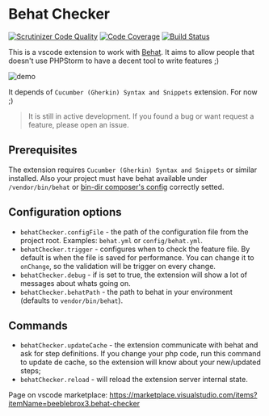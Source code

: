 # Behat Checker

[![Scrutinizer Code Quality](https://scrutinizer-ci.com/g/beeblebrox3/vscode-behat-checker/badges/quality-score.png?b=master)](https://scrutinizer-ci.com/g/beeblebrox3/vscode-behat-checker/?branch=master)
[![Code Coverage](https://scrutinizer-ci.com/g/beeblebrox3/vscode-behat-checker/badges/coverage.png?b=master)](https://scrutinizer-ci.com/g/beeblebrox3/vscode-behat-checker/?branch=master)
[![Build Status](https://scrutinizer-ci.com/g/beeblebrox3/vscode-behat-checker/badges/build.png?b=master)](https://scrutinizer-ci.com/g/beeblebrox3/vscode-behat-checker/build-status/master)

This is a vscode extension to work with [Behat](http://behat.org). It aims to allow people that doesn't use PHPStorm to have a decent tool to write features ;)

![demo](https://github.com/beeblebrox3/vscode-behat-checker/raw/master/assets/vscode-behat-checker.gif "Demonstration")

It depends of `Cucumber (Gherkin) Syntax and Snippets` extension. For now ;)

> It is still in active development. If you found a bug or want request a feature, please open an issue.

## Prerequisites
The extension requires `Cucumber (Gherkin) Syntax and Snippets` or similar installed.
Also your project must have behat available under `/vendor/bin/behat` or [bin-dir composer's config](https://getcomposer.org/doc/articles/vendor-binaries.md) correctly setted.

## Configuration options

- `behatChecker.configFile` - the path of the configuration file from the project root. Examples: `behat.yml` or `config/behat.yml`.
- `behatChecker.trigger` - configures when to check the feature file. By default is when the file is saved for performance. You can change it to `onChange`, so the validation will be trigger on every change.
- `behatChecker.debug` - if is set to true, the extension will show a lot of messages about whats going on.
- `behatChecker.behatPath` - the path to behat in your environment (defaults to `vendor/bin/behat`).

## Commands
- `behatChecker.updateCache` - the extension communicate with behat and ask for step definitions. If you change your php code, run this command to update de cache, so the extension will know about your new/updated steps;
- `behatChecker.reload` - will reload the extension server internal state.

Page on vscode marketplace: https://marketplace.visualstudio.com/items?itemName=beeblebrox3.behat-checker
